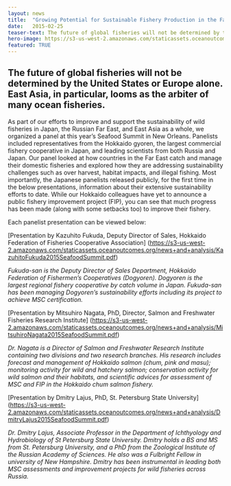 ```yaml
---
layout: news
title:  "Growing Potential for Sustainable Fishery Production in the Far East"
date:   2015-02-25
teaser-text: The future of global fisheries will not be determined by the United States or Europe alone.
hero-image: https://s3-us-west-2.amazonaws.com/staticassets.oceanoutcomes.org/hero+photos/news4hero.jpg
featured: TRUE
---
```

## The future of global fisheries will not be determined by the United States or Europe alone. East Asia, in particular, looms as the arbiter of many ocean fisheries. 

As part of our efforts to improve and support the sustainability of wild fisheries in Japan, the Russian Far East, and East Asia as a whole, we organized a panel at this year’s Seafood Summit in New Orleans. Panelists included representatives from the Hokkaido gyoren, the largest commercial fishery cooperative in Japan, and leading scientists from both Russia and Japan. Our panel looked at how countries in the Far East catch and manage their domestic fisheries and explored how they are addressing sustainability challenges such as over harvest, habitat impacts, and illegal fishing. Most importantly, the Japanese panelists released publicly, for the first time in the below presentations, information about their extensive sustainability efforts to date. While our Hokkaido colleagues have yet to announce a public fishery improvement project (FIP), you can see that much progress has been made (along with some setbacks too) to improve their fishery. 

Each panelist presentation can be viewed below:

[Presentation by Kazuhito Fukuda, Deputy Director of Sales, Hokkaido Federation of Fisheries Cooperative Association] (https://s3-us-west-2.amazonaws.com/staticassets.oceanoutcomes.org/news+and+analysis/KazuhitoFukuda2015SeafoodSummit.pdf)

*Fukuda-san is the Deputy Director of Sales Department, Hokkaido Federation of Fishermen’s Cooperatives (Dogyoren). Dogyoren is the largest regional fishery cooperative by catch volume in Japan. Fukuda-san has been managing Dogyoren’s sustainability efforts including its project to achieve MSC certification.*

[Presentation by Mitsuhiro Nagata, PhD, Director, Salmon and Freshwater Fisheries Research Institute] (https://s3-us-west-2.amazonaws.com/staticassets.oceanoutcomes.org/news+and+analysis/MitsuhiroNagata2015SeafoodSummit.pdf)

*Dr. Nagata is a Director of Salmon and Freshwater Research Institute containing two divisions and two research branches. His research includes forecast and management of Hokkaido salmon (chum, pink and masu); monitoring activity for wild and hatchery salmon; conservation activity for wild salmon and their habitats, and scientific advices for assessment of MSC and FIP in the Hokkaido chum salmon fishery.*

[Presentation by Dmitry Lajus, PhD, St. Petersburg State University] (https://s3-us-west-2.amazonaws.com/staticassets.oceanoutcomes.org/news+and+analysis/DmitryLajus2015SeafoodSummit.pdf)

*Dr. Dmitry Lajus, Associate Professor in the Department of Ichthyology and Hydrobiology of St Petersburg State University. Dmitry holds a BS and MS from St. Petersburg University, and a PhD from the Zoological Institute of the Russian Academy of Sciences. He also was a Fulbright Fellow in university of New Hampshire. Dmitry has been instrumental in leading both MSC assessments and improvement projects for wild fisheries across Russia.*
